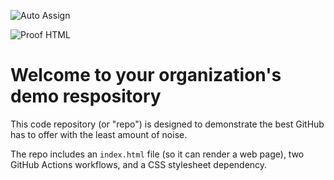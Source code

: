 ![Auto Assign](https://github.com/SurvxAI/demo-repository/actions/workflows/auto-assign.yml/badge.svg)

![Proof HTML](https://github.com/SurvxAI/demo-repository/actions/workflows/proof-html.yml/badge.svg)

# Welcome to your organization's demo respository
This code repository (or "repo") is designed to demonstrate the best GitHub has to offer with the least amount of noise.

The repo includes an `index.html` file (so it can render a web page), two GitHub Actions workflows, and a CSS stylesheet dependency.
